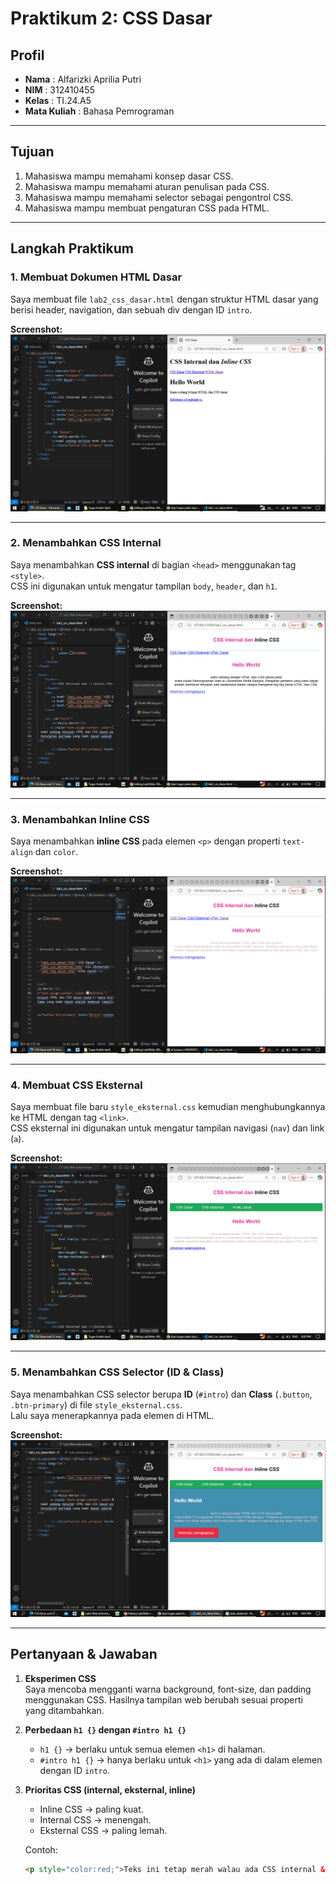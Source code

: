 # Praktikum 2: CSS Dasar

## Profil
- **Nama**  : Alfarizki Aprilia Putri  
- **NIM**   : 312410455  
- **Kelas** : TI.24.A5  
- **Mata Kuliah** : Bahasa Pemrograman  

---

## Tujuan
1. Mahasiswa mampu memahami konsep dasar CSS.  
2. Mahasiswa mampu memahami aturan penulisan pada CSS.  
3. Mahasiswa mampu memahami selector sebagai pengontrol CSS.  
4. Mahasiswa mampu membuat pengaturan CSS pada HTML.  

---

## Langkah Praktikum

### 1. Membuat Dokumen HTML Dasar
Saya membuat file `lab2_css_dasar.html` dengan struktur HTML dasar yang berisi header, navigation, dan sebuah div dengan ID `intro`.  

**Screenshot:**  
![Screenshot HTML Dasar](https://github.com/aprilia55/Lab2Web-/blob/a6ffb70a46fd2e016e1baea4e37c98c9fb4c658f/no%201.png)  

---

### 2. Menambahkan CSS Internal
Saya menambahkan **CSS internal** di bagian `<head>` menggunakan tag `<style>`.  
CSS ini digunakan untuk mengatur tampilan `body`, `header`, dan `h1`.  

**Screenshot:**  
![Screenshot CSS Internal](https://github.com/aprilia55/Lab2Web-/blob/a6ffb70a46fd2e016e1baea4e37c98c9fb4c658f/no%202.png)  

---

### 3. Menambahkan Inline CSS
Saya menambahkan **inline CSS** pada elemen `<p>` dengan properti `text-align` dan `color`.  

**Screenshot:**  
![Screenshot Inline CSS](https://github.com/aprilia55/Lab2Web-/blob/a6ffb70a46fd2e016e1baea4e37c98c9fb4c658f/no%203.png)  

---

### 4. Membuat CSS Eksternal
Saya membuat file baru `style_eksternal.css` kemudian menghubungkannya ke HTML dengan tag `<link>`.  
CSS eksternal ini digunakan untuk mengatur tampilan navigasi (`nav`) dan link (`a`).  

**Screenshot:**  
![Screenshot CSS Eksternal](https://github.com/aprilia55/Lab2Web-/blob/a6ffb70a46fd2e016e1baea4e37c98c9fb4c658f/no4.png)  

---

### 5. Menambahkan CSS Selector (ID & Class)
Saya menambahkan CSS selector berupa **ID** (`#intro`) dan **Class** (`.button`, `.btn-primary`) di file `style_eksternal.css`.  
Lalu saya menerapkannya pada elemen di HTML.  

**Screenshot:**  
![Screenshot Selector](https://github.com/aprilia55/Lab2Web-/blob/a6ffb70a46fd2e016e1baea4e37c98c9fb4c658f/no%205.png)  

---

## Pertanyaan & Jawaban

1. **Eksperimen CSS**  
   Saya mencoba mengganti warna background, font-size, dan padding menggunakan CSS. Hasilnya tampilan web berubah sesuai properti yang ditambahkan.  

2. **Perbedaan `h1 {}` dengan `#intro h1 {}`**  
   - `h1 {}` → berlaku untuk semua elemen `<h1>` di halaman.  
   - `#intro h1 {}` → hanya berlaku untuk `<h1>` yang ada di dalam elemen dengan ID `intro`.  

3. **Prioritas CSS (internal, eksternal, inline)**  
   - Inline CSS → paling kuat.  
   - Internal CSS → menengah.  
   - Eksternal CSS → paling lemah.  

   Contoh:  
   ```html
   <p style="color:red;">Teks ini tetap merah walau ada CSS internal & eksternal</p>
